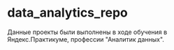 # data_analytics_repo
Данные проекты были выполнены в ходе обучения в Яндекс.Практикуме, профессии "Аналитик данных".
